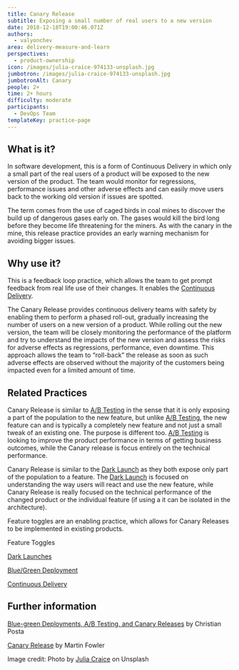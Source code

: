 ```yaml
---
title: Canary Release
subtitle: Exposing a small number of real users to a new version
date: 2018-12-18T19:00:46.071Z
authors:
  - valyonchev
area: delivery-measure-and-learn
perspectives:
  - product-ownership
icon: /images/julia-craice-974133-unsplash.jpg
jumbotron: /images/julia-craice-974133-unsplash.jpg
jumbotronAlt: Canary
people: 2+
time: 2+ hours
difficulty: moderate
participants:
  - DevOps Team
templateKey: practice-page
---
```

## What is it?

In software development, this is a form of Continuous Delivery in which only a small part of the real users of a product will be exposed to the new version of the product. The team would monitor for regressions, performance issues and other adverse effects and can easily move users back to the working old version if issues are spotted.

The term comes from the use of caged birds in coal mines to discover the build up of dangerous gases early on. The gases would kill the bird long before they become life threatening for the miners. As with the canary in the mine, this release practice provides an early warning mechanism for avoiding bigger issues.

## Why use it?

This is a feedback loop practice, which allows the team to get prompt feedback from real life use of their changes. It enables the [Continuous Delivery](https://openpracticelibrary.com/practice/continuous-delivery/).

The Canary Release provides continuous delivery teams with safety by enabling them to perform a phased roll-out, gradually increasing the number of users on a new version of a product. While rolling out the new version, the team will be closely monitoring the performance of the platform and try to understand the impacts of the new version and assess the risks for adverse effects as regressions, performance, even downtime. This approach allows the team to “roll-back” the release as soon as such adverse effects are observed without the majority of the customers being impacted even for a limited amount of time.

## Related Practices

Canary Release is similar to [A/B Testing](https://openpracticelibrary.com/practice/split-testing-a-b-testing/) in the sense that it is only exposing a part of the population to the new feature, but unlike [A/B Testing](https://openpracticelibrary.com/practice/split-testing-a-b-testing/), the new feature can and is typically a completely new feature and not just a small tweak of an existing one. The purpose is different too. [A/B Testing](https://openpracticelibrary.com/practice/split-testing-a-b-testing/) is looking to improve the product performance in terms of getting business outcomes, while the Canary release is focus entirely on the technical performance.

Canary Release is similar to the [Dark Launch](https://openpracticelibrary.com/practice/dark-launches/) as they both expose only part of the population to a feature. The [Dark Launch](https://openpracticelibrary.com/practice/dark-launches/) is focused on understanding the way users will react and use the new feature, while Canary Release is really focused on the technical performance of the changed product or the individual feature (if using a it can be isolated in the architecture).

Feature toggles are an enabling practice, which allows for Canary Releases to be implemented in existing products.

Feature Toggles

[Dark Launches ](https://openpracticelibrary.com/practice/dark-launches/)

[Blue/Green Deployment](https://openpracticelibrary.com/practice/blue-green-deployments/)

[Continuous Delivery](https://openpracticelibrary.com/practice/continuous-delivery/)

## Further information

[Blue-green Deployments, A/B Testing, and Canary Releases](http://blog.christianposta.com/deploy/blue-green-deployments-a-b-testing-and-canary-releases/) by Christian Posta

[Canary Release](https://martinfowler.com/bliki/CanaryRelease.html) by Martin Fowler

Image credit: Photo by [Julia Craice](https://unsplash.com/photos/o0S-0Pa4F2M) on Unsplash

